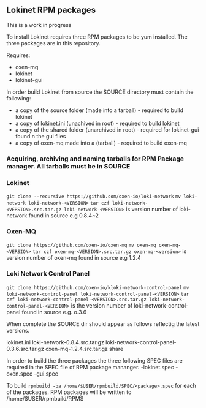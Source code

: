 ## Lokinet RPM packages

This is a work in progress

To install Lokinet requires three RPM packages to be yum installed. The three packages are in this repository.

Requires:
- oxen-mq
- lokinet
- lokinet-gui

In order build Lokinet from source the SOURCE directory must contain the following:

- a copy of the source folder (made into a tarball) - required to build lokinet
- a copy of lokinet.ini (unachived in root) - required to build lokinet
- a copy of the shared folder (unarchived in root) - required for lokinet-gui found n the gui files
- a copy of oxen-mq made into a (tarball) - required to build oxen-mq

### Acquiring, archiving and naming tarballs for RPM Package manager. All tarballs must be in SOURCE

### Lokinet

`git clone --recursive https://github.com/oxen-io/loki-network`
`mv loki-network loki-network-<VERSION>`
`tar czf loki-network-<VERSION>.src.tar.gz loki-network-<VERSION>`
<version> is version number of loki-network found in source e.g 0.8.4~2

### Oxen-MQ

`git clone https://github.com/oxen-io/oxen-mq`
`mv oxen-mq oxen-mq-<VERSION>` 
`tar czf oxen-mq-<VERSION>.src.tar.gz oxen-mq-<version>`
<version> is version number of oxen-mq found in source e.g 1.2.4
  
### Loki Network Control Panel

`git clone https://github.com/oxen-io/kloki-network-control-panel`
`mv loki-network-control-panel loki-network-control-panel-<VERSION>`
`tar czf loki-network-control-panel-<VERSION>.src.tar.gz loki-network-control-panel-<VERSION>`
<VERSION> is the version number of loki-network-control-panel found in source e.g. o.3.6
  
When complete the SOURCE dir should appear as follows reflectig the latest versions.

lokinet.ini loki-network-0.8.4.src.tar.gz loki-network-control-panel-0.3.6.src.tar.gz oxen-mq-1.2.4.src.tar.gz share

In order to build the three packages the three following SPEC files are required in the SPEC file of RPM package mananger.
-lokinet.spec
-oxen.spec
-gui.spec

To build `rpmbuild -ba /home/$USER/rpmbuild/SPEC/<package>.spec`
for each of the packages.
RPM packages will be written to /home/$USER/rpmbuild/RPMS
